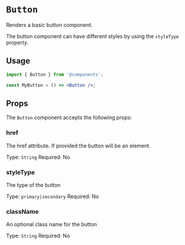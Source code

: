 # `Button`

Renders a basic button component.

The button component can have different styles by using the `styleType` property.

## Usage

```jsx
import { Button } from '@components';

const MyButton = () => <Button />;
```

## Props

The `Button` component accepts the following props:

### href

The href attribute. If provided the button will be an <a> element.

Type: `String`
Required: No

### styleType

The type of the button

Type: `primary|secondary`
Required: No

### className

An optional class name for the button

Type: `String`
Required: No
